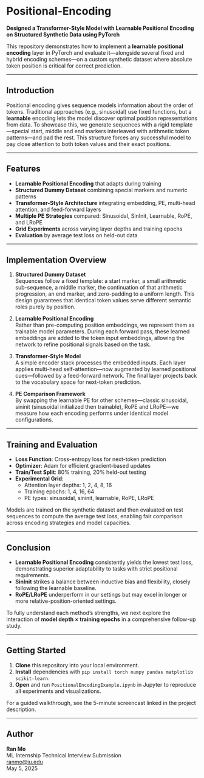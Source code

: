 # Positional-Encoding

**Designed a Transformer-Style Model with Learnable Positional Encoding on Structured Synthetic Data using PyTorch**

This repository demonstrates how to implement a **learnable positional encoding** layer in PyTorch and evaluate it—alongside several fixed and hybrid encoding schemes—on a custom synthetic dataset where absolute token position is critical for correct prediction.

---

## Introduction

Positional encoding gives sequence models information about the order of tokens. Traditional approaches (e.g., sinusoidal) use fixed functions, but a **learnable** encoding lets the model discover optimal position representations from data. To showcase this, we generate sequences with a rigid template—special start, middle and end markers interleaved with arithmetic token patterns—and pad the rest. This structure forces any successful model to pay close attention to both token values and their exact positions.

---

## Features

- **Learnable Positional Encoding** that adapts during training  
- **Structured Dummy Dataset** combining special markers and numeric patterns  
- **Transformer-Style Architecture** integrating embedding, PE, multi-head attention, and feed-forward layers  
- **Multiple PE Strategies** compared: Sinusoidal, SinInit, Learnable, RoPE, and LRoPE  
- **Grid Experiments** across varying layer depths and training epochs  
- **Evaluation** by average test loss on held-out data  

---

## Implementation Overview

1. **Structured Dummy Dataset**  
   Sequences follow a fixed template: a start marker, a small arithmetic sub-sequence, a middle marker, the continuation of that arithmetic progression, an end marker, and zero-padding to a uniform length. This design guarantees that identical token values serve different semantic roles purely by position.

2. **Learnable Positional Encoding**  
   Rather than pre-computing position embeddings, we represent them as trainable model parameters. During each forward pass, these learned embeddings are added to the token input embeddings, allowing the network to refine positional signals based on the task.

3. **Transformer-Style Model**  
   A simple encoder stack processes the embedded inputs. Each layer applies multi-head self-attention—now augmented by learned positional cues—followed by a feed-forward network. The final layer projects back to the vocabulary space for next-token prediction.

4. **PE Comparison Framework**  
   By swapping the learnable PE for other schemes—classic sinusoidal, sininit (sinusoidal initialized then trainable), RoPE and LRoPE—we measure how each encoding performs under identical model configurations.

---

## Training and Evaluation

- **Loss Function**: Cross-entropy loss for next-token prediction  
- **Optimizer**: Adam for efficient gradient-based updates  
- **Train/Test Split**: 80% training, 20% held-out testing  
- **Experimental Grid**:  
  - Attention layer depths: 1, 2, 4, 8, 16  
  - Training epochs: 1, 4, 16, 64  
  - PE types: sinusoidal, sininit, learnable, RoPE, LRoPE  

Models are trained on the synthetic dataset and then evaluated on test sequences to compute the average test loss, enabling fair comparison across encoding strategies and model capacities.

---

## Conclusion

- **Learnable Positional Encoding** consistently yields the lowest test loss, demonstrating superior adaptability to tasks with strict positional requirements.  
- **SinInit** strikes a balance between inductive bias and flexibility, closely following the learnable baseline.  
- **RoPE/LRoPE** underperform in our settings but may excel in longer or more relative-position-oriented settings.  

To fully understand each method’s strengths, we next explore the interaction of **model depth × training epochs** in a comprehensive follow-up study.

---

## Getting Started

1. **Clone** this repository into your local environment.  
2. **Install** dependencies with `pip install torch numpy pandas matplotlib scikit-learn`.  
3. **Open** and run `PositionalEncodingExample.ipynb` in Jupyter to reproduce all experiments and visualizations.

For a guided walkthrough, see the 5-minute screencast linked in the project description.

---

## Author

**Ran Mo**  
ML Internship Technical Interview Submission  
ranmo@iu.edu  
May 5, 2025  
